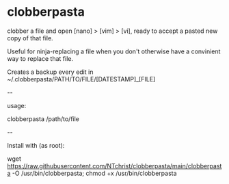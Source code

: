 # clobberpasta
clobber a file and open [nano] > [vim] > [vi], ready to accept a pasted new copy of that file.

Useful for ninja-replacing a file when you don't otherwise have a convinient way to replace that file.

Creates a backup every edit in ~/.clobberpasta/PATH/TO/FILE/[DATESTAMP]_[FILE]

--

usage:

clobberpasta /path/to/file

--

Install with (as root):

wget https://raw.githubusercontent.com/NTchrist/clobberpasta/main/clobberpasta -O /usr/bin/clobberpasta; chmod +x /usr/bin/clobberpasta
